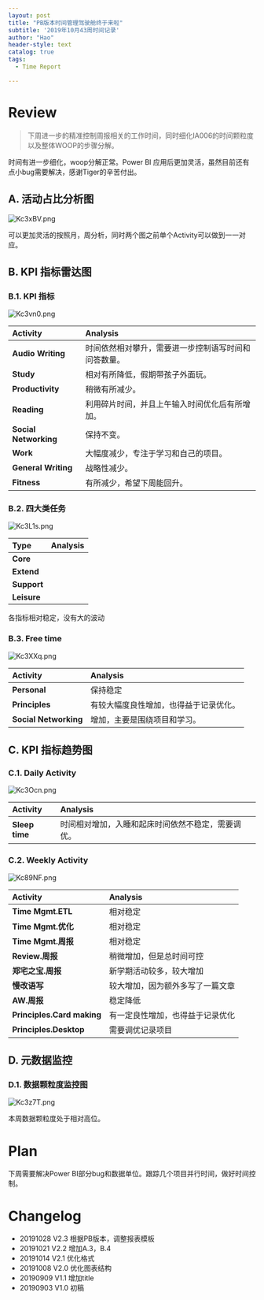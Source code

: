 ```yaml
---
layout: post
title: "PB版本时间管理驾驶舱终于来啦"
subtitle: '2019年10月43周时间记录'
author: "Hao"
header-style: text
catalog: true
tags:
  - Time Report

---
```




# Review 

> 下周进一步的精准控制周报相关的工作时间，同时细化IA006的时间颗粒度以及整体WOOP的步骤分解。



时间有进一步细化，woop分解正常。Power BI 应用后更加灵活，虽然目前还有点小bug需要解决，感谢Tiger的辛苦付出。



## A. 活动占比分析图

![Kc3xBV.png](https://s2.ax1x.com/2019/10/28/Kc3xBV.png)

可以更加灵活的按照月，周分析，同时两个图之前单个Activity可以做到一一对应。



## B. KPI 指标雷达图

### B.1. KPI 指标



![Kc3vn0.png](https://s2.ax1x.com/2019/10/28/Kc3vn0.png)

| **Activity**          | **Analysis**                                         |
| :-------------------- | :--------------------------------------------------- |
| **Audio Writing**     | 时间依然相对攀升，需要进一步控制语写时间和问答数量。 |
| **Study**             | 相对有所降低，假期带孩子外面玩。                     |
| **Productivity**      | 稍微有所减少。                                       |
| **Reading**           | 利用碎片时间，并且上午输入时间优化后有所增加。       |
| **Social Networking** | 保持不变。                                           |
| **Work**              | 大幅度减少，专注于学习和自己的项目。                 |
| **General Writing**   | 战略性减少。                                         |
| **Fitness**           | 有所减少，希望下周能回升。                           |

### B.2. 四大类任务 



![Kc3L1s.png](https://s2.ax1x.com/2019/10/28/Kc3L1s.png)



| **Type**    | **Analysis** |
| :---------- | :----------- |
| **Core**    |              |
| **Extend**  |              |
| **Support** |              |
| **Leisure** |              |

各指标相对稳定，没有大的波动

### B.3. Free time 



![Kc3XXq.png](https://s2.ax1x.com/2019/10/28/Kc3XXq.png)

| **Activity**          | **Analysis**                           |
| :-------------------- | :------------------------------------- |
| **Personal**          | 保持稳定                               |
| **Principles**        | 有较大幅度良性增加，也得益于记录优化。 |
| **Social Networking** | 增加，主要是围绕项目和学习。           |



## C. KPI 指标趋势图

### C.1. Daily Activity

![Kc3Ocn.png](https://s2.ax1x.com/2019/10/28/Kc3Ocn.png)



| **Activity**   | **Analysis**                                       |
| :------------- | :------------------------------------------------- |
| **Sleep time** | 时间相对增加，入睡和起床时间依然不稳定，需要调优。 |

### C.2. Weekly Activity

![Kc89NF.png](https://s2.ax1x.com/2019/10/28/Kc89NF.png)



| **Activity**               | **Analysis**                     |
| :------------------------- | :------------------------------- |
| **Time Mgmt.ETL**          | 相对稳定                         |
| **Time Mgmt.优化**         | 相对稳定                         |
| **Time Mgmt.周报**         | 相对稳定                         |
| **Review.周报**            | 稍微增加，但是总时间可控         |
| **郑宅之宝.周报**          | 新学期活动较多，较大增加         |
| **慢改语写**               | 较大增加，因为额外多写了一篇文章 |
| **AW.周报**                | 稳定降低                         |
| **Principles.Card making** | 有一定良性增加，也得益于记录优化 |
| **Principles.Desktop**     | 需要调优记录项目                 |



## D. 元数据监控

### D.1. 数据颗粒度监控图

![Kc3z7T.png](https://s2.ax1x.com/2019/10/28/Kc3z7T.png)

本周数据颗粒度处于相对高位。

# Plan

下周需要解决Power BI部分bug和数据单位。跟踪几个项目并行时间，做好时间控制。



# Changelog

- 20191028 V2.3 根据PB版本，调整报表模板
- 20191021 V2.2 增加A.3，B.4
- 20191014 V2.1 优化格式
- 20191008 V2.0 优化图表结构
- 20190909 V1.1 增加title
- 20190903 V1.0 初稿
